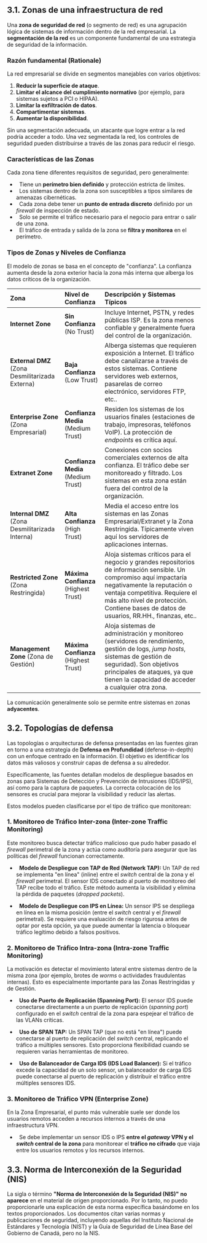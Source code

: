 ## 3.1. Zonas de una infraestructura de red
Una **zona de seguridad de red** (o segmento de red) es una agrupación lógica de sistemas de información dentro de la red empresarial. La **segmentación de la red** es un componente fundamental de una estrategia de seguridad de la información.
### Razón fundamental (Rationale)
La red empresarial se divide en segmentos manejables con varios objetivos:

1. **Reducir la superficie de ataque**.
2. **Limitar el alcance del cumplimiento normativo** (por ejemplo, para sistemas sujetos a PCI o HIPAA).
3. **Limitar la exfiltración de datos**.
4. **Compartimentar sistemas**.
5. **Aumentar la disponibilidad**.

Sin una segmentación adecuada, un atacante que logre entrar a la red podría acceder a todo. Una vez segmentada la red, los controles de seguridad pueden distribuirse a través de las zonas para reducir el riesgo.
### Características de las Zonas
Cada zona tiene diferentes requisitos de seguridad, pero generalmente:
*   Tiene un **perímetro bien definido** y protección estricta de límites.
*   Los sistemas dentro de la zona son susceptibles a tipos similares de amenazas cibernéticas.
*   Cada zona debe tener un **punto de entrada discreto** definido por un *firewall* de inspección de estado.
*   Solo se permite el tráfico necesario para el negocio para entrar o salir de una zona.
*   El tráfico de entrada y salida de la zona se **filtra y monitorea** en el perímetro.
### Tipos de Zonas y Niveles de Confianza
El modelo de zonas se basa en el concepto de "confianza". La confianza aumenta desde la zona exterior hacia la zona más interna que alberga los datos críticos de la organización.

| Zona                                            | Nivel de Confianza                   | Descripción y Sistemas Típicos                                                                                                                                                                                                                                                  |
| :---------------------------------------------- | :----------------------------------- | :------------------------------------------------------------------------------------------------------------------------------------------------------------------------------------------------------------------------------------------------------------------------------ |
| **Internet Zone**                               | **Sin Confianza** (No Trust)         | Incluye Internet, PSTN, y redes públicas ISP. Es la zona menos confiable y generalmente fuera del control de la organización.                                                                                                                                                   |
| **External DMZ** (Zona Desmilitarizada Externa) | **Baja Confianza** (Low Trust)       | Alberga sistemas que requieren exposición a Internet. El tráfico debe canalizarse a través de estos sistemas. Contiene servidores web externos, pasarelas de correo electrónico, servidores FTP, etc..                                                                          |
| **Enterprise Zone** (Zona Empresarial)          | **Confianza Media** (Medium Trust)   | Residen los sistemas de los usuarios finales (estaciones de trabajo, impresoras, teléfonos VoIP). La protección de *endpoints* es crítica aquí.                                                                                                                                 |
| **Extranet Zone**                               | **Confianza Media** (Medium Trust)   | Conexiones con socios comerciales externos de alta confianza. El tráfico debe ser monitoreado y filtrado. Los sistemas en esta zona están fuera del control de la organización.                                                                                                 |
| **Internal DMZ** (Zona Desmilitarizada Interna) | **Alta Confianza** (High Trust)      | Media el acceso entre los sistemas en las Zonas Empresarial/Extranet y la Zona Restringida. Típicamente viven aquí los servidores de aplicaciones internas.                                                                                                                     |
| **Restricted Zone** (Zona Restringida)          | **Máxima Confianza** (Highest Trust) | Aloja sistemas críticos para el negocio y grandes repositorios de información sensible. Un compromiso aquí impactaría negativamente la reputación o ventaja competitiva. Requiere el más alto nivel de protección. Contiene bases de datos de usuarios, RR.HH., finanzas, etc.. |
| **Management Zone** (Zona de Gestión)           | **Máxima Confianza** (Highest Trust) | Aloja sistemas de administración y monitoreo (servidores de rendimiento, gestión de logs, *jump hosts*, sistemas de gestión de seguridad). Son objetivos principales de ataques, ya que tienen la capacidad de acceder a cualquier otra zona.                                   |
La comunicación generalmente solo se permite entre sistemas en zonas **adyacentes**.
## 3.2. Topologías de defensa
Las topologías o arquitecturas de defensa presentadas en las fuentes giran en torno a una estrategia de **Defensa en Profundidad** (defense-in-depth) con un enfoque centrado en la información. El objetivo es identificar los datos más valiosos y construir capas de defensa a su alrededor.

Específicamente, las fuentes detallan modelos de despliegue basados en zonas para Sistemas de Detección y Prevención de Intrusiones (IDS/IPS), así como para la captura de paquetes. La correcta colocación de los sensores es crucial para mejorar la visibilidad y reducir las alertas.

Estos modelos pueden clasificarse por el tipo de tráfico que monitorean:  
### 1. Monitoreo de Tráfico Inter-zona (Inter-zone Traffic Monitoring)

Este monitoreo busca detectar tráfico malicioso que pudo haber pasado el *firewall* perimetral de la zona y actúa como auditoría para asegurar que las políticas del *firewall* funcionan correctamente.

*   **Modelo de Despliegue con TAP de Red (Network TAP):** Un TAP de red se implementa "en línea" (inline) entre el *switch* central de la zona y el *firewall* perimetral. El sensor IDS conectado al puerto de monitoreo del TAP recibe todo el tráfico. Este método aumenta la visibilidad y elimina la pérdida de paquetes (*dropped packets*).

*   **Modelo de Despliegue con IPS en Línea:** Un sensor IPS se despliega en línea en la misma posición (entre el *switch* central y el *firewall* perimetral). Se requiere una evaluación de riesgo rigurosa antes de optar por esta opción, ya que puede aumentar la latencia o bloquear tráfico legítimo debido a falsos positivos.
### 2. Monitoreo de Tráfico Intra-zona (Intra-zone Traffic Monitoring)
La motivación es detectar el movimiento lateral entre sistemas dentro de la misma zona (por ejemplo, brotes de *worms* o actividades fraudulentas internas). Esto es especialmente importante para las Zonas Restringidas y de Gestión.  

*   **Uso de Puerto de Replicación (Spanning Port):** El sensor IDS puede conectarse directamente a un puerto de replicación (*spanning port*) configurado en el *switch* central de la zona para espejear el tráfico de las VLANs críticas.

*   **Uso de SPAN TAP:** Un SPAN TAP (que no está "en línea") puede conectarse al puerto de replicación del *switch* central, replicando el tráfico a múltiples sensores. Esto proporciona flexibilidad cuando se requieren varias herramientas de monitoreo.

*   **Uso de Balanceador de Carga IDS (IDS Load Balancer):** Si el tráfico excede la capacidad de un solo sensor, un balanceador de carga IDS puede conectarse al puerto de replicación y distribuir el tráfico entre múltiples sensores IDS.
### 3. Monitoreo de Tráfico VPN (Enterprise Zone)
En la Zona Empresarial, el punto más vulnerable suele ser donde los usuarios remotos acceden a recursos internos a través de una infraestructura VPN.

*   Se debe implementar un sensor IDS o IPS **entre el *gateway* VPN y el *switch* central de la zona** para monitorear el **tráfico no cifrado** que viaja entre los usuarios remotos y los recursos internos.
## 3.3. Norma de Interconexión de la Seguridad (NIS)
La sigla o término **"Norma de Interconexión de la Seguridad (NIS)"** **no aparece** en el material de origen proporcionado.
Por lo tanto, no puedo proporcionarle una explicación de esta norma específica basándome en los textos proporcionados. Los documentos citan varias normas y publicaciones de seguridad, incluyendo aquellas del Instituto Nacional de Estándares y Tecnología (NIST) y la Guía de Seguridad de Línea Base del Gobierno de Canadá, pero no la NIS.